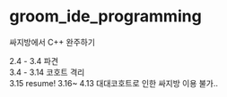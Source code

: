 # groom_ide_programming
싸지방에서 C++ 완주하기

2.4 - 3.4 파견  
3.4 - 3.14 코호트 격리    
3.15 resume!
3.16~ 4.13  대대코호트로 인한 싸지방 이용 불가..  
